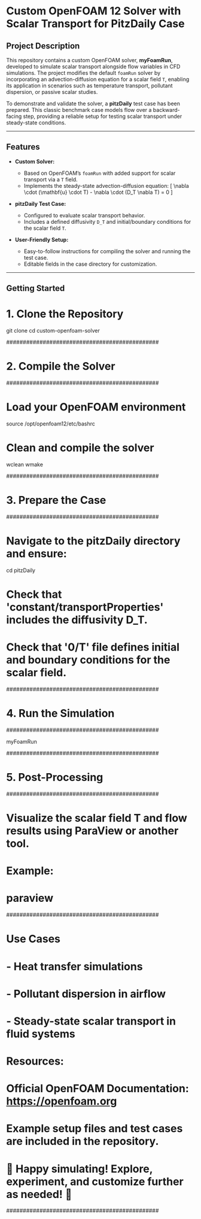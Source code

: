 # Custom OpenFOAM 12 Solver with Scalar Transport for PitzDaily Case

## Project Description

This repository contains a custom OpenFOAM solver, **myFoamRun**, developed to simulate scalar transport alongside flow variables in CFD simulations. The project modifies the default `foamRun` solver by incorporating an advection-diffusion equation for a scalar field `T`, enabling its application in scenarios such as temperature transport, pollutant dispersion, or passive scalar studies.

To demonstrate and validate the solver, a **pitzDaily** test case has been prepared. This classic benchmark case models flow over a backward-facing step, providing a reliable setup for testing scalar transport under steady-state conditions.

---

## Features

- **Custom Solver:**
  - Based on OpenFOAM’s `foamRun` with added support for scalar transport via a `T` field.
  - Implements the steady-state advection-diffusion equation:
    \[
    \nabla \cdot (\mathbf{u} \cdot T) - \nabla \cdot (D_T \nabla T) = 0
    \]

- **pitzDaily Test Case:**
  - Configured to evaluate scalar transport behavior.
  - Includes a defined diffusivity `D_T` and initial/boundary conditions for the scalar field `T`.

- **User-Friendly Setup:**
  - Easy-to-follow instructions for compiling the solver and running the test case.
  - Editable fields in the case directory for customization.

---

## Getting Started
# 1. Clone the Repository

git clone <repository-url>
cd custom-openfoam-solver


##############################################
# 2. Compile the Solver
##############################################

# Load your OpenFOAM environment
source /opt/openfoam12/etc/bashrc

# Clean and compile the solver
wclean
wmake


##############################################
# 3. Prepare the Case
##############################################

# Navigate to the pitzDaily directory and ensure:
cd pitzDaily

# Check that 'constant/transportProperties' includes the diffusivity D_T.
# Check that '0/T' file defines initial and boundary conditions for the scalar field.


##############################################
# 4. Run the Simulation
##############################################

myFoamRun


##############################################
# 5. Post-Processing
##############################################

# Visualize the scalar field T and flow results using ParaView or another tool.
# Example:
# paraview

##############################################
# Use Cases
#
# - Heat transfer simulations
# - Pollutant dispersion in airflow
# - Steady-state scalar transport in fluid systems
#
# Resources:
# Official OpenFOAM Documentation: https://openfoam.org
# Example setup files and test cases are included in the repository.
#
# 🎉 Happy simulating! Explore, experiment, and customize further as needed! 🚀
##############################################

